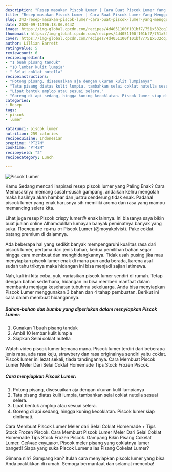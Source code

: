 ```yaml
---
description: "Resep masakan Piscok Lumer | Cara Buat Piscok Lumer Yang Menggugah Selera"
title: "Resep masakan Piscok Lumer | Cara Buat Piscok Lumer Yang Menggugah Selera"
slug: 343-resep-masakan-piscok-lumer-cara-buat-piscok-lumer-yang-menggugah-selera
date: 2020-09-11T06:18:06.044Z
image: https://img-global.cpcdn.com/recipes/4d4051100f101bf7/751x532cq70/piscok-lumer-foto-resep-utama.jpg
thumbnail: https://img-global.cpcdn.com/recipes/4d4051100f101bf7/751x532cq70/piscok-lumer-foto-resep-utama.jpg
cover: https://img-global.cpcdn.com/recipes/4d4051100f101bf7/751x532cq70/piscok-lumer-foto-resep-utama.jpg
author: Lillian Barrett
ratingvalue: 5
reviewcount: 6
recipeingredient:
- "1 buah pisang tanduk"
- "10 lembar kulit lumpia"
- " Selai coklat nutella"
recipeinstructions:
- "Potong pisang, disesuaikan aja dengan ukuran kulit lumpianya"
- "Tata pisang diatas kulit lumpia, tambahkan selai coklat nutella sesuai selera."
- "Lipat bentuk amplop atau sesuai selera."
- "Goreng di api sedang, hingga kuning kecoklatan. Piscok lumer siap dinikmati."
categories:
- Resep
tags:
- piscok
- lumer

katakunci: piscok lumer 
nutrition: 259 calories
recipecuisine: Indonesian
preptime: "PT27M"
cooktime: "PT42M"
recipeyield: "2"
recipecategory: Lunch

---
```



![Piscok Lumer](https://img-global.cpcdn.com/recipes/4d4051100f101bf7/751x532cq70/piscok-lumer-foto-resep-utama.jpg)

Kamu Sedang mencari inspirasi resep piscok lumer yang Paling Enak? Cara Memasaknya memang susah-susah gampang. andaikan keliru mengolah maka hasilnya akan hambar dan justru cenderung tidak enak. Padahal piscok lumer yang enak harusnya sih memiliki aroma dan rasa yang mampu memancing selera kita.

Lihat juga resep Piscok crispy lumer😘 enak lainnya. Ini biasanya saya bikin buat jualan online Alhamdulillah lumayan banyak peminatnya banyak yang suka. Последние твиты от Piscok Lumer (@moyakolvist). Pake coklat batang premium di dalamnya.

Ada beberapa hal yang sedikit banyak mempengaruhi kualitas rasa dari piscok lumer, pertama dari jenis bahan, kedua pemilihan bahan segar hingga cara membuat dan menghidangkannya. Tidak usah pusing jika mau menyiapkan piscok lumer enak di mana pun anda berada, karena asal sudah tahu triknya maka hidangan ini bisa menjadi sajian istimewa.


Nah, kali ini kita coba, yuk, variasikan piscok lumer sendiri di rumah. Tetap dengan bahan sederhana, hidangan ini bisa memberi manfaat dalam membantu menjaga kesehatan tubuhmu sekeluarga. Anda bisa menyiapkan Piscok Lumer menggunakan 3 bahan dan 4 tahap pembuatan. Berikut ini cara dalam membuat hidangannya.

<!--inarticleads1-->

##### Bahan-bahan dan bumbu yang diperlukan dalam menyiapkan Piscok Lumer:

1. Gunakan 1 buah pisang tanduk
1. Ambil 10 lembar kulit lumpia
1. Siapkan  Selai coklat nutella


Watch video piscok lumer kemana mana. Piscok lumer terdiri dari beberapa jenis rasa, ada rasa keju, strawbery dan rasa originalnya sendiri yaitu coklat. Piscok lumer ini lezat sekali, tiada tandingannya. Cara Membuat Piscok Lumer Meler Dari Selai Coklat Homemade Tips Stock Frozen Piscok. 

<!--inarticleads2-->

##### Cara menyiapkan Piscok Lumer:

1. Potong pisang, disesuaikan aja dengan ukuran kulit lumpianya
1. Tata pisang diatas kulit lumpia, tambahkan selai coklat nutella sesuai selera.
1. Lipat bentuk amplop atau sesuai selera.
1. Goreng di api sedang, hingga kuning kecoklatan. Piscok lumer siap dinikmati.


Cara Membuat Piscok Lumer Meler dari Selai Coklat Homemade + Tips Stock Frozen Piscok. Cara Membuat Piscok Lumer Meler Dari Selai Coklat Homemade Tips Stock Frozen Piscok. Gampang Bikin Pisang Cokelat Lumer. Сейчас слушают. Piscok meler pisang yang coklatnya lumer banget!! Siapa yang suka Piscok Lumer alias Pisang Cokelat Lumer? 

Gimana nih? Gampang kan? Itulah cara menyiapkan piscok lumer yang bisa Anda praktikkan di rumah. Semoga bermanfaat dan selamat mencoba!
